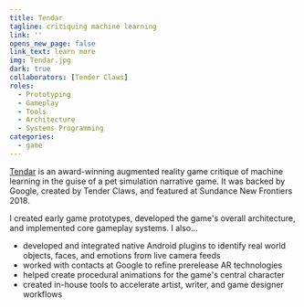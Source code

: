 ```yaml
---
title: Tendar
tagline: critiquing machine learning
link: ''
opens_new_page: false
link_text: learn more
img: Tendar.jpg
dark: true
collaborators: [Tender Claws]
roles:
  - Prototyping
  - Gameplay
  - Tools
  - Architecture
  - Systems Programming
categories:
  - game
---
```


[Tendar](https://tenderclaws.com/tendar) is an award-winning augmented reality game critique of machine learning in the guise of a pet simulation narrative game. It was backed by Google, created by Tender Claws, and featured at Sundance New Frontiers 2018.

I created early game prototypes, developed the game's overall architecture, and implemented core gameplay systems. I also...
- developed and integrated native Android plugins to identify real world objects, faces, and emotions from live camera feeds
- worked with contacts at Google to refine prerelease AR technologies
- helped create procedural animations for the game's central character
- created in-house tools to accelerate artist, writer, and game designer workflows
